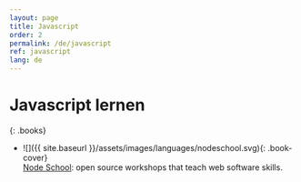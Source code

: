 ```yaml
---
layout: page
title: Javascript
order: 2
permalink: /de/javascript
ref: javascript
lang: de
---
```


# Javascript lernen

{: .books}
- ![]({{ site.baseurl }}/assets/images/languages/nodeschool.svg){: .book-cover}  
  [Node School](https://nodeschool.io/de/#workshoppers): open source workshops that teach web software skills.

